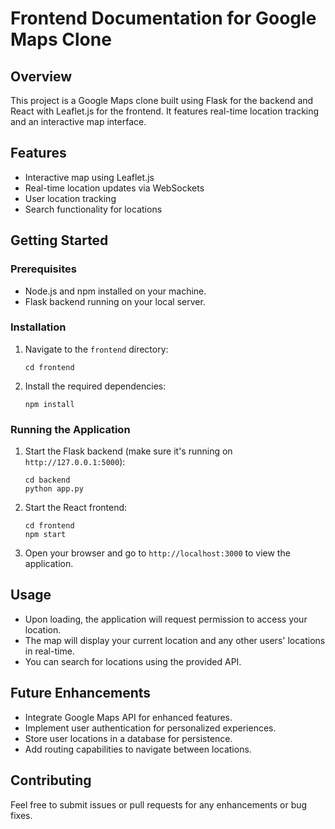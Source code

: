 # Frontend Documentation for Google Maps Clone

## Overview
This project is a Google Maps clone built using Flask for the backend and React with Leaflet.js for the frontend. It features real-time location tracking and an interactive map interface.

## Features
- Interactive map using Leaflet.js
- Real-time location updates via WebSockets
- User location tracking
- Search functionality for locations

## Getting Started

### Prerequisites
- Node.js and npm installed on your machine.
- Flask backend running on your local server.

### Installation
1. Navigate to the `frontend` directory:
   ```
   cd frontend
   ```

2. Install the required dependencies:
   ```
   npm install
   ```

### Running the Application
1. Start the Flask backend (make sure it's running on `http://127.0.0.1:5000`):
   ```
   cd backend
   python app.py
   ```

2. Start the React frontend:
   ```
   cd frontend
   npm start
   ```

3. Open your browser and go to `http://localhost:3000` to view the application.

## Usage
- Upon loading, the application will request permission to access your location.
- The map will display your current location and any other users' locations in real-time.
- You can search for locations using the provided API.

## Future Enhancements
- Integrate Google Maps API for enhanced features.
- Implement user authentication for personalized experiences.
- Store user locations in a database for persistence.
- Add routing capabilities to navigate between locations.

## Contributing
Feel free to submit issues or pull requests for any enhancements or bug fixes.